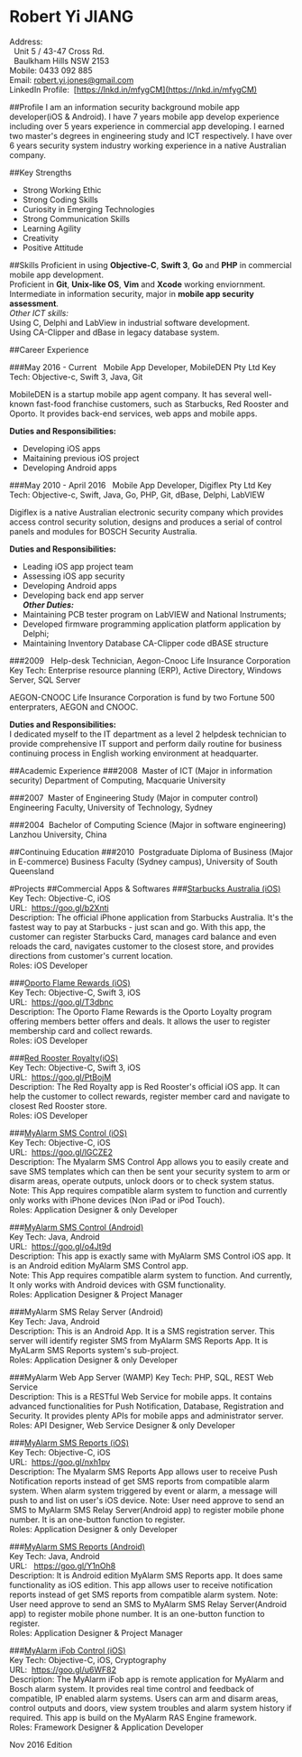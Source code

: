 # Robert Yi JIANG

Address:  
&nbsp;&nbsp;Unit 5 / 43-47 Cross Rd.  
&nbsp;&nbsp;Baulkham Hills NSW 2153  
Mobile: 0433 092 885  
Email: <robert.yi.jones@gmail.com>  
LinkedIn Profile: &nbsp;[https://lnkd.in/mfygCM](https://lnkd.in/mfygCM)  


##Profile
I am an information security background mobile app developer(iOS & Android). I have 7 years mobile app develop experience including over 5 years experience in commercial app developing. I earned two master's degrees in engineering study and ICT respectively. I have over 6 years security system industry working experience in a native Australian company. 
 
##Key Strengths
- Strong Working Ethic  
- Strong Coding Skills  
- Curiosity in Emerging Technologies 
- Strong Communication Skills  
- Learning Agility  
- Creativity  
- Positive Attitude   
 
##Skills
Proficient in using **Objective-C**, **Swift 3**, **Go** and **PHP** in commercial mobile app development.    
Proficient in **Git**, **Unix-like OS**, **Vim** and **Xcode** working enviornment.  
Intermediate in information security, major in **mobile app security assessment**.      
*Other ICT skills:*   
Using C, Delphi and LabView in industrial software development.      
Using CA-Clipper and dBase in legacy database system.
  
 
##Career Experience

###May 2016 - Current &nbsp;&nbsp;Mobile App Developer, MobileDEN Pty Ltd
Key Tech: Objective-c, Swift 3, Java, Git

MobileDEN is a startup mobile app agent company. It has several well-known fast-food franchise customers, such as Starbucks, Red Rooster and Oporto. It provides back-end services, web apps and mobile apps.

**Duties and Responsibilities:**  
- Developing iOS apps  
- Maitaining previous iOS project   
- Developing Android apps    

###May 2010 - April 2016 &nbsp;&nbsp;Mobile App Developer, Digiflex Pty Ltd
Key Tech: Objective-c, Swift, Java, Go, PHP, Git, dBase, Delphi, LabVIEW

Digiflex is a native Australian electronic security company which provides access control security solution,  designs and produces a serial of control panels and modules for BOSCH Security Australia.

**Duties and Responsibilities:**  
- Leading iOS app project team  
- Assessing iOS app security  
- Developing Android apps  
- Developing back end app server   
***Other Duties:***  
- Maintaining PCB tester program on LabVIEW and National Instruments;   
- Developed firmware programming application platform application by Delphi;  
- Maintaining Inventory Database CA-Clipper code dBASE structure  

###2009 &nbsp;&nbsp;Help-desk Technician, Aegon-Cnooc Life Insurance Corporation
Key Tech: Enterprise resource planning (ERP), Active Directory, Windows Server, SQL Server

AEGON-CNOOC Life Insurance Corporation is fund by two Fortune 500 enterpraters, AEGON and CNOOC. 
 
**Duties and Responsibilities:**   
I dedicated myself to the IT department as a level 2 helpdesk technician to provide comprehensive IT support and perform daily routine for business continuing process in English working environment at headquarter.
 
##Academic Experience
###2008&nbsp;  Master of ICT (Major in information security)
Department of Computing, Macquarie University
 
###2007&nbsp;  Master of Engineering Study (Major in computer control)
Engineering Faculty, University of Technology, Sydney
 
###2004&nbsp;  Bachelor of Computing Science (Major in software engineering)
Lanzhou University, China
 
##Continuing Education
###2010&nbsp; Postgraduate Diploma of Business (Major in E-commerce)
Business Faculty (Sydney campus), University of South Queensland

#Projects
##Commercial Apps & Softwares
###[Starbucks Australia (iOS)](https://goo.gl/b2Xnti)    
Key Tech: Objective-C, iOS   
URL: &nbsp;https://goo.gl/b2Xnti  
Description: The official iPhone application from Starbucks Australia. It's the fastest way to pay at Starbucks - just scan and go. With this app, the customer can register Starbucks Card, manages card balance and even reloads the card, navigates customer to the closest store, and provides directions from customer's current location.  
Roles: iOS Developer

###[Oporto Flame Rewards (iOS)](https://goo.gl/T3dbnc)    
Key Tech: Objective-C, Swift 3, iOS   
URL: &nbsp;https://goo.gl/T3dbnc  
Description: The Oporto Flame Rewards is the Oporto Loyalty program offering members better offers and deals. It allows the user to register membership card and collect rewards.  
Roles: iOS Developer

###[Red Rooster Royalty(iOS)](https://goo.gl/PtBojM)    
Key Tech: Objective-C, Swift 3, iOS   
URL: &nbsp;https://goo.gl/PtBojM  
Description: The Red Royalty app is Red Rooster's official iOS app. It can help the customer to collect rewards, register member card and navigate to closest Red Rooster store.  
Roles: iOS Developer

###[MyAlarm SMS Control (iOS)](https://itunes.apple.com/au/app/myalarm-sms-control/id585238523?mt=8)    
Key Tech: Objective-C, iOS   
URL: &nbsp;https://goo.gl/lGCZE2  
Description: The Myalarm SMS Control App allows you to easily create and save SMS templates which can then be sent your security system to arm or disarm areas, operate outputs, unlock doors or to check system status.  
Note: This App requires compatible alarm system to function and currently only works with iPhone devices (Non iPad or iPod Touch).  
Roles: Application Designer & only Developer

###[MyAlarm SMS Control (Android)](https://play.google.com/store/apps/details?id=com.myalerm.activities&hl=en)    
Key Tech: Java, Android  
URL:&nbsp;&nbsp;https://goo.gl/o4Jt9d  
Description: This app is exactly same with MyAlarm SMS Control iOS app. It is an Android edition MyAlarm SMS Control app.   
Note: This App requires compatible alarm system to function. And currently, It 
only works with Android devices with GSM functionality.  
Roles: Application Designer & Project Manager    

###MyAlarm SMS Relay Server (Android)   
Key Tech: Java, Android      
Description: This is an Android App. It is a SMS registration server. This server will identify register SMS from MyAlarm SMS Reports App. It is MyALarm SMS Reports system's sub-project.  
Roles: Application Designer & only Developer  

###MyAlarm Web App Server (WAMP) 
Key Tech: PHP, SQL, REST Web Service      
Description: This is a RESTful Web Service for mobile apps. It contains advanced functionalities for Push Notification, Database, Registration and Security. It provides plenty APIs for mobile apps and administrator server.  
Roles:  API Designer, Web Service Designer & only Developer  

###[MyAlarm SMS Reports (iOS)](https://itunes.apple.com/nz/app/myalarm-sms-reports/id717067982?mt=8)  
Key Tech: Objective-C, iOS  
URL:&nbsp; https://goo.gl/nxh1pv      
Description: The Myalarm SMS Reports App allows user to receive Push Notification reports instead of get SMS reports from compatible alarm system. When alarm system triggered by event or alarm, a message will push to and list on user's iOS device. 
Note: User need approve to send an SMS to MyAlarm SMS Relay Server(Android app) to register mobile phone number. It is an one-button function to register.  
Roles: Application Designer & only Developer  

###[MyAlarm SMS Reports (Android)](https://play.google.com/store/apps/details?id=com.smsreporting.activities)  
Key Tech: Java, Android  
URL: &nbsp; https://goo.gl/Y1nOh8   
Description: It is Android edition MyAlarm SMS Reports app. It does same functionality as iOS edition. This app allows user to receive notification reports instead of get SMS reports from compatible alarm system. 
Note: User need approve to send an SMS to MyAlarm SMS Relay Server(Android app) to register mobile phone number. It is an one-button function to register.   
Roles: Application Designer & Project Manager  

###[MyAlarm iFob Control (iOS)](https://itunes.apple.com/au/app/myalarm-ifob-control/id933114235?mt=8)  
Key Tech: Objective-C, iOS, Cryptography   
URL: &nbsp;https://goo.gl/u6WF82   
Description: The MyAlarm iFob app is remote application for MyAlarm and Bosch alarm system. It provides real time control and feedback of compatible, IP enabled alarm systems. Users can arm and disarm areas, control outputs and doors, view system troubles and alarm system history if required. This app is build on the MyAlarm RAS Engine framework.  
Roles: Framework Designer & Application Developer  
 

Nov 2016 Edition
 
 
 
 
